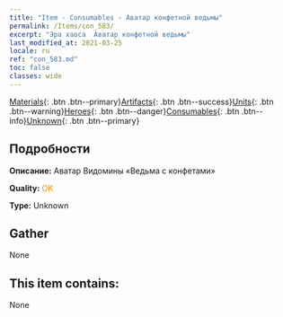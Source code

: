 ```yaml
---
title: "Item - Consumables - Аватар конфетной ведьмы"
permalink: /Items/con_583/
excerpt: "Эра хаоса  Аватар конфетной ведьмы"
last_modified_at: 2021-03-25
locale: ru
ref: "con_583.md"
toc: false
classes: wide
---
```

 [Materials](/ru/Items/){: .btn .btn--primary}[Artifacts](/ru/Items/Artifacts/){: .btn .btn--success}[Units](/ru/Items/Units/){: .btn .btn--warning}[Heroes](/ru/Items/Heroes/){: .btn .btn--danger}[Consumables](/ru/Items/Consumables/){: .btn .btn--info}[Unknown](/ru/Items/Unknown/){: .btn .btn--primary}

## Подробности
 **Описание:** Аватар Видомины «Ведьма с конфетами»

 **Quality:** <span style="color: #FF8C00">OK</span>

 **Type:** Unknown

## Gather

  None

## This item contains:

  None

